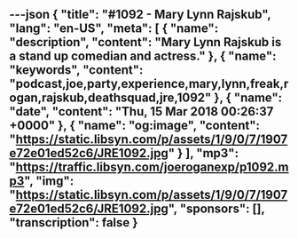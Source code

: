 ---json
{
  "title": "#1092 - Mary Lynn Rajskub",
  "lang": "en-US",
  "meta": [
    {
      "name": "description",
      "content": "Mary Lynn Rajskub is a stand up comedian and actress."
    },
    {
      "name": "keywords",
      "content": "podcast,joe,party,experience,mary,lynn,freak,rogan,rajskub,deathsquad,jre,1092"
    },
    {
      "name": "date",
      "content": "Thu, 15 Mar 2018 00:26:37 +0000"
    },
    {
      "name": "og:image",
      "content": "https://static.libsyn.com/p/assets/1/9/0/7/1907e72e01ed52c6/JRE1092.jpg"
    }
  ],
  "mp3": "https://traffic.libsyn.com/joeroganexp/p1092.mp3",
  "img": "https://static.libsyn.com/p/assets/1/9/0/7/1907e72e01ed52c6/JRE1092.jpg",
  "sponsors": [],
  "transcription": false
}
---
<episode-header />

<timemark seconds="0" />

<transcribe-call-to-action />

<episode-footer />